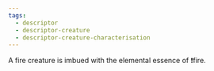 ```yaml
---
tags:
  - descriptor
  - descriptor-creature
  - descriptor-creature-characterisation
---
```

A fire creature is imbued with the elemental essence of ❗fire.